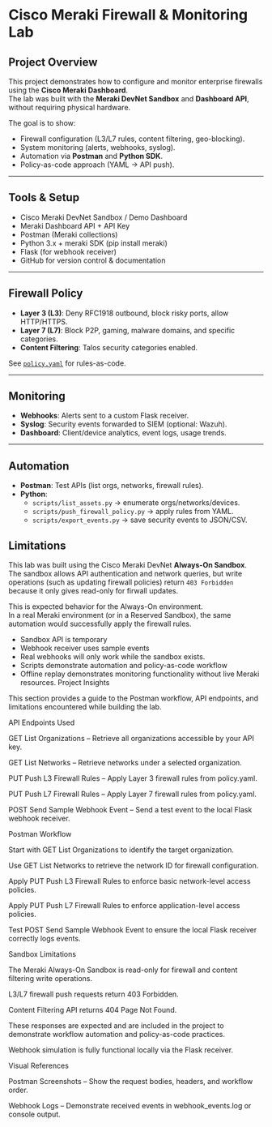 # Cisco Meraki Firewall & Monitoring Lab

## Project Overview
This project demonstrates how to configure and monitor enterprise firewalls using the **Cisco Meraki Dashboard**.  
The lab was built with the **Meraki DevNet Sandbox** and **Dashboard API**, without requiring physical hardware.  

The goal is to show:
- Firewall configuration (L3/L7 rules, content filtering, geo-blocking).
- System monitoring (alerts, webhooks, syslog).
- Automation via **Postman** and **Python SDK**.
- Policy-as-code approach (YAML → API push).

---

## Tools & Setup
- Cisco Meraki DevNet Sandbox / Demo Dashboard  
- Meraki Dashboard API + API Key  
- Postman (Meraki collections)  
- Python 3.x + meraki SDK (pip install meraki)  
- Flask (for webhook receiver)  
- GitHub for version control & documentation  

---

## Firewall Policy
- **Layer 3 (L3)**: Deny RFC1918 outbound, block risky ports, allow HTTP/HTTPS.  
- **Layer 7 (L7)**: Block P2P, gaming, malware domains, and specific categories.  
- **Content Filtering**: Talos security categories enabled.  

See [`policy.yaml`](./policy.yaml) for rules-as-code.  

---

## Monitoring
- **Webhooks**: Alerts sent to a custom Flask receiver.  
- **Syslog**: Security events forwarded to SIEM (optional: Wazuh).  
- **Dashboard**: Client/device analytics, event logs, usage trends.  

---

## Automation
- **Postman**: Test APIs (list orgs, networks, firewall rules).  
- **Python**:
  - `scripts/list_assets.py` → enumerate orgs/networks/devices.  
  - `scripts/push_firewall_policy.py` → apply rules from YAML.  
  - `scripts/export_events.py` → save security events to JSON/CSV.  

## Limitations

This lab was built using the Cisco Meraki DevNet **Always-On Sandbox**.  
The sandbox allows API authentication and network queries, but write operations (such as updating firewall policies) return `403 Forbidden` because it only gives read-only for firwall updates.  

This is expected behavior for the Always-On environment.  
In a real Meraki environment (or in a Reserved Sandbox), the same automation would successfully apply the firewall rules.

- Sandbox API is temporary
- Webhook receiver uses sample events
- Real webhooks will only work while the sandbox exists.
- Scripts demonstrate automation and policy-as-code workflow
- Offline replay demonstrates monitoring functionality without live Meraki resources.
Project Insights

This section provides a guide to the Postman workflow, API endpoints, and limitations encountered while building the lab.

API Endpoints Used

GET List Organizations – Retrieve all organizations accessible by your API key.

GET List Networks – Retrieve networks under a selected organization.

PUT Push L3 Firewall Rules – Apply Layer 3 firewall rules from policy.yaml.

PUT Push L7 Firewall Rules – Apply Layer 7 firewall rules from policy.yaml.

POST Send Sample Webhook Event – Send a test event to the local Flask webhook receiver.

Postman Workflow

Start with GET List Organizations to identify the target organization.

Use GET List Networks to retrieve the network ID for firewall configuration.

Apply PUT Push L3 Firewall Rules to enforce basic network-level access policies.

Apply PUT Push L7 Firewall Rules to enforce application-level access policies.

Test POST Send Sample Webhook Event to ensure the local Flask receiver correctly logs events.

Sandbox Limitations

The Meraki Always-On Sandbox is read-only for firewall and content filtering write operations.

L3/L7 firewall push requests return 403 Forbidden.

Content Filtering API returns 404 Page Not Found.

These responses are expected and are included in the project to demonstrate workflow automation and policy-as-code practices.

Webhook simulation is fully functional locally via the Flask receiver.

Visual References

Postman Screenshots – Show the request bodies, headers, and workflow order.

Webhook Logs – Demonstrate received events in webhook_events.log or console output.